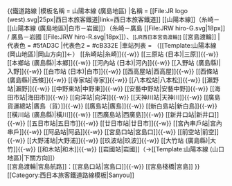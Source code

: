 {{鐵道路線
|模板名稱 = 山陽本線 (廣島地區) 
|名稱 = [[File:JR logo (west).svg|25px|西日本旅客鐵道|link=西日本旅客鐵道]] [[山陽本線]]（糸崎－[[山陽本線 (廣島地區)|白市－岩國]]）（糸崎－廣島 [[File:JRW hiro-G.svg|18px]] / 廣島－岩國 [[File:JRW hiro-R.svg|18px]]）、<small>[[JR西日本宮島渡輪]]</small> [[宮島渡輪]]
|代表色 = #5fAD3C
|代表色2 = #cB332E
|車站列表 = （[[Template:山陽本線 (岡山地區)|岡山方向]]←） [[糸崎站|糸崎]]{{-w}} [[三原站 (日本)|三原]]{{-w}} [[本鄉站 (廣島縣)|本鄉]]{{-w}} [[河內站 (日本)|河內]]{{-w}} [[入野站 (廣島縣)|入野]]{{-w}} [[白市站 (日本)|白市]]{{-w}} [[西高屋站|西高屋]]{{-w}} [[西條站 (廣島縣)|西條]]{{-w}} [[寺家站|寺家]]{{-w}} [[八本松站|八本松]]{{-w}} [[瀨野站|瀨野]]{{-w}} [[中野東站|中野東]]{{-w}} [[安藝中野站|安藝中野]]{{-w}} [[海田市站|海田市]]{{-w}} [[向洋站|向洋]]{{-w}} [[天神川站|天神川]]{{-w}} [[廣島貨運總站|廣島（貨）]]{{-w}} [[廣島站|廣島]]{{-w}} [[新白島站|新白島]]{{-w}} [[橫川站 (廣島縣)|橫川]]{{-w}} [[西廣島站|西廣島]]{{-w}} [[新井口站|新井口]]{{-w}} [[五日市站|五日市]]{{-w}} [[廿日市站|廿日市]]{{-w}} [[宮內串戶站|宮內串戶]]{{-w}} [[阿品站|阿品]]{{-w}} [[宮島口站|宮島口]]{{-w}} [[前空站|前空]]{{-w}} [[大野浦站|大野浦]]{{-w}} [[玖波站|玖波]]{{-w}} [[大竹站 (廣島縣)|大竹]]{{-w}} [[和木站|和木]]{{-w}} [[岩國站|岩國]]（→[[Template:山陽本線 (山口地區)|下關方向]]）<br />[[宮島渡輪|宮島航路]]：[[宮島口站|宮島口]]{{-w}} [[宮島棧橋|宮島]]
}}<noinclude>
[[Category:西日本旅客鐵道路線模板|Sanyou]]
</noinclude>